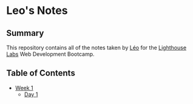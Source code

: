 # Leo's Notes
## Summary
This repository contains all of the notes taken by [Léo](https://github.com/mckennaleo) for the [Lighthouse Labs](www.lighthouselabs.ca) Web Development Bootcamp.
## Table of Contents
* [Week 1](/Week_1)
  * [Day 1](/Week_1/Day_1)
